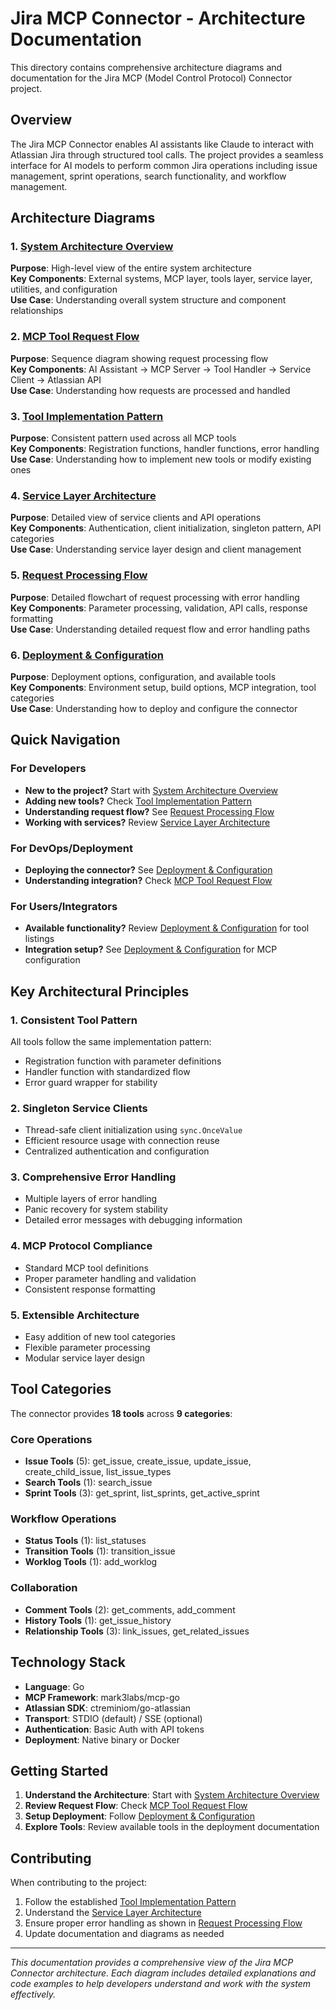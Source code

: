 # Jira MCP Connector - Architecture Documentation

This directory contains comprehensive architecture diagrams and documentation for the Jira MCP (Model Control Protocol) Connector project.

## Overview

The Jira MCP Connector enables AI assistants like Claude to interact with Atlassian Jira through structured tool calls. The project provides a seamless interface for AI models to perform common Jira operations including issue management, sprint operations, search functionality, and workflow management.

## Architecture Diagrams

### 1. [System Architecture Overview](01-system-architecture.md)
**Purpose**: High-level view of the entire system architecture  
**Key Components**: External systems, MCP layer, tools layer, service layer, utilities, and configuration  
**Use Case**: Understanding overall system structure and component relationships

### 2. [MCP Tool Request Flow](02-request-flow.md)
**Purpose**: Sequence diagram showing request processing flow  
**Key Components**: AI Assistant → MCP Server → Tool Handler → Service Client → Atlassian API  
**Use Case**: Understanding how requests are processed and handled

### 3. [Tool Implementation Pattern](03-tool-implementation-pattern.md)
**Purpose**: Consistent pattern used across all MCP tools  
**Key Components**: Registration functions, handler functions, error handling  
**Use Case**: Understanding how to implement new tools or modify existing ones

### 4. [Service Layer Architecture](04-service-layer-architecture.md)
**Purpose**: Detailed view of service clients and API operations  
**Key Components**: Authentication, client initialization, singleton pattern, API categories  
**Use Case**: Understanding service layer design and client management

### 5. [Request Processing Flow](05-request-processing-flow.md)
**Purpose**: Detailed flowchart of request processing with error handling  
**Key Components**: Parameter processing, validation, API calls, response formatting  
**Use Case**: Understanding detailed request flow and error handling paths

### 6. [Deployment & Configuration](06-deployment-configuration.md)
**Purpose**: Deployment options, configuration, and available tools  
**Key Components**: Environment setup, build options, MCP integration, tool categories  
**Use Case**: Understanding how to deploy and configure the connector

## Quick Navigation

### For Developers
- **New to the project?** Start with [System Architecture Overview](01-system-architecture.md)
- **Adding new tools?** Check [Tool Implementation Pattern](03-tool-implementation-pattern.md)
- **Understanding request flow?** See [Request Processing Flow](05-request-processing-flow.md)
- **Working with services?** Review [Service Layer Architecture](04-service-layer-architecture.md)

### For DevOps/Deployment
- **Deploying the connector?** See [Deployment & Configuration](06-deployment-configuration.md)
- **Understanding integration?** Check [MCP Tool Request Flow](02-request-flow.md)

### For Users/Integrators
- **Available functionality?** Review [Deployment & Configuration](06-deployment-configuration.md) for tool listings
- **Integration setup?** See [Deployment & Configuration](06-deployment-configuration.md) for MCP configuration

## Key Architectural Principles

### 1. **Consistent Tool Pattern**
All tools follow the same implementation pattern:
- Registration function with parameter definitions
- Handler function with standardized flow
- Error guard wrapper for stability

### 2. **Singleton Service Clients**
- Thread-safe client initialization using `sync.OnceValue`
- Efficient resource usage with connection reuse
- Centralized authentication and configuration

### 3. **Comprehensive Error Handling**
- Multiple layers of error handling
- Panic recovery for system stability
- Detailed error messages with debugging information

### 4. **MCP Protocol Compliance**
- Standard MCP tool definitions
- Proper parameter handling and validation
- Consistent response formatting

### 5. **Extensible Architecture**
- Easy addition of new tool categories
- Flexible parameter processing
- Modular service layer design

## Tool Categories

The connector provides **18 tools** across **9 categories**:

### Core Operations
- **Issue Tools** (5): get_issue, create_issue, update_issue, create_child_issue, list_issue_types
- **Search Tools** (1): search_issue
- **Sprint Tools** (3): get_sprint, list_sprints, get_active_sprint

### Workflow Operations
- **Status Tools** (1): list_statuses
- **Transition Tools** (1): transition_issue
- **Worklog Tools** (1): add_worklog

### Collaboration
- **Comment Tools** (2): get_comments, add_comment
- **History Tools** (1): get_issue_history
- **Relationship Tools** (3): link_issues, get_related_issues

## Technology Stack

- **Language**: Go
- **MCP Framework**: mark3labs/mcp-go
- **Atlassian SDK**: ctreminiom/go-atlassian
- **Transport**: STDIO (default) / SSE (optional)
- **Authentication**: Basic Auth with API tokens
- **Deployment**: Native binary or Docker

## Getting Started

1. **Understand the Architecture**: Start with [System Architecture Overview](01-system-architecture.md)
2. **Review Request Flow**: Check [MCP Tool Request Flow](02-request-flow.md)
3. **Setup Deployment**: Follow [Deployment & Configuration](06-deployment-configuration.md)
4. **Explore Tools**: Review available tools in the deployment documentation

## Contributing

When contributing to the project:
1. Follow the established [Tool Implementation Pattern](03-tool-implementation-pattern.md)
2. Understand the [Service Layer Architecture](04-service-layer-architecture.md)
3. Ensure proper error handling as shown in [Request Processing Flow](05-request-processing-flow.md)
4. Update documentation and diagrams as needed

---

*This documentation provides a comprehensive view of the Jira MCP Connector architecture. Each diagram includes detailed explanations and code examples to help developers understand and work with the system effectively.* 